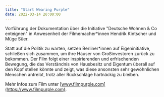 ```yaml
---
title: "Start Wearing Purple"
date: 2022-03-14 20:00:00
---
```


Vorführung der Dokumentation über die Initiative "Deutsche Wohnen & Co enteignen" in Anwesenheit der Filmemacher\*innen Hendrik Kintscher und Müge Süer.

Statt auf die Politik zu warten, setzen Berliner\*innen auf Eigeninitiative, schließen sich zusammen, um ihre Häuser von Großinvestoren zurück zu bekommen. Der Film folgt einer inspirierenden und erfrischenden Bewegung, die das Verständnis von Hausbesitz und Eigentum überall auf den Kopf stellen könnte und zeigt, was diese ansonsten sehr gewöhnlichen Menschen antreibt, trotz aller Rückschläge hartnäckig zu bleiben.

Mehr Infos zum Film unter [www.filmpurple.com](https://www.filmpurple.com).
